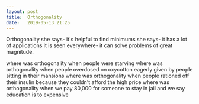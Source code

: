 ```yaml
---
layout: post
title:  Orthogonality
date:   2019-05-13 21:25
---
```


Orthogonality she says-
it's helpful to find
minimums she says-
it has a lot of applications
it is seen everywhere-
it can solve problems
of great magnitude.

where was orthogonality
when people were starving
where was orthogonality
when people overdosed
on oxycotton eagerly
given by people sitting
in their mansions
where was orthogonality
when people rationed
off their insulin
because they couldn't
afford the high price
where was orthogonality
when we pay 80,000
for someone to stay in
jail and we say education
is to expensive
